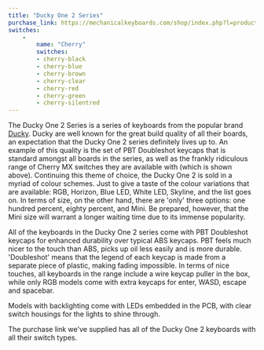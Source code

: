 ```yaml
---
title: "Ducky One 2 Series"
purchase_link: https://mechanicalkeyboards.com/shop/index.php?l=product_list&c=518
switches:
    -
        name: "Cherry"
        switches:
        - cherry-black
        - cherry-blue
        - cherry-brown
        - cherry-clear
        - cherry-red
        - cherry-green
        - cherry-silentred
---
```


The Ducky One 2 Series is a series of keyboards from the popular brand [Ducky](http://www.duckychannel.com.tw/en/). Ducky are well known for the great build quality of all their boards, an expectation that the Ducky One 2 series definitely lives up to. An example of this quality is the set of PBT Doubleshot keycaps that is standard amongst all boards in the series, as well as the frankly ridiculous range of Cherry MX switches they are available with (which is shown above). Continuing this theme of choice, the Ducky One 2 is sold in a myriad of colour schemes. Just to give a taste of the colour variations that are available: RGB, Horizon, Blue LED, White LED, Skyline, and the list goes on. In terms of size, on the other hand, there are 'only' three options: one hundred percent, eighty percent, and Mini. Be prepared, however, that the Mini size will warrant a longer waiting time due to its immense popularity.

All of the keyboards in the Ducky One 2 series come with PBT Doubleshot keycaps for enhanced durability over typical ABS keycaps. PBT feels much nicer to the touch than ABS, picks up oil less easily and is more durable. 'Doubleshot' means that the legend of each keycap is made from a separate piece of plastic, making fading impossible. In terms of nice touches, all keyboards in the range include a wire keycap puller in the box, while only RGB models come with extra keycaps for enter, WASD, escape and spacebar.

Models with backlighting come with LEDs embedded in the PCB, with clear switch housings for the lights to shine through.

The purchase link we've supplied has all of the Ducky One 2 keyboards with all their switch types.
